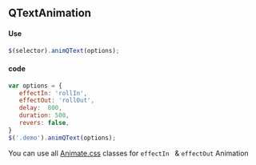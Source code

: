 ## QTextAnimation

#### Use
```javascript
$(selector).animQText(options); 
```

#### code
```javascript
var options = {
   effectIn: 'rollIn',
   effectOut: 'rollOut',
   delay:  800,
   duration: 500,
   revers: false,
}
$('.demo').animQText(options);
```
You can use all [Animate.css](https://daneden.github.io/animate.css/)  classes for `` effectIn  `` & `` effectOut `` Animation
